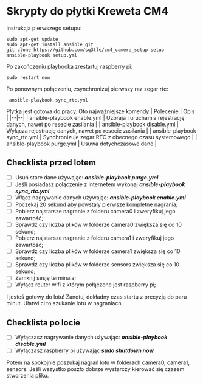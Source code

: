 # Skrypty do płytki Kreweta CM4

Instrukcja pierwszego setupu:

    sudo apt-get update
    sudo apt-get install ansible git
    git clone https://github.com/sq3tle/cm4_camera_setup setup
    ansible-playbook setup.yml
    
Po zakończeniu playbooka zrestartuj raspberry pi:

    sudo restart now
Po ponownym połączeniu, zsynchronizuj pierwszy raz zegar rtc:

     ansible-playbook sync_rtc.yml

Płytka jest gotowa do pracy. Oto najważniejsze komendy
| Polecenie | Opis |
|--|--|
| ansible-playbook enable.yml | Uzbraja i uruchamia rejestrację danych, nawet po resecie zasilania |
| ansible-playbook disable.yml | Wyłącza rejestrację danych, nawet po resecie zasilania  |
| ansible-playbook sync_rtc.yml | Synchronizuje zegar RTC z obecnego czasu systemowego   |
| ansible-playbook purge.yml | Usuwa dotychczasowe dane  |

## Checklista przed lotem

 - [ ] Usuń stare dane używając: ***ansible-playbook purge.yml***
 - [ ] Jeśli posiadasz połączenie z internetem wykonaj ***ansible-playbook sync_rtc.yml***
 - [ ] Włącz nagrywanie danych używając: ***ansible-playbook enable.yml***
 - [ ] Poczekaj 20 sekund aby powstały pierwsze kompletne nagrania;
 - [ ] Pobierz najstarsze nagranie z folderu camera0 i zweryfikuj jego zawartość;
 - [ ] Sprawdź czy liczba plików w folderze camera0 zwiększa się co 10 sekund;
 - [ ] Pobierz najstarsze nagranie z folderu camera1 i zweryfikuj jego zawartość;
 - [ ] Sprawdź czy liczba plików w folderze camera1 zwiększa się co 10 sekund;
 - [ ] Sprawdź czy liczba plików w folderze sensors zwiększa się co 10 sekund;
 - [ ] Zamknij sesję terminala;
 - [ ] Wyłącz router wifi z którym połączone jest raspberry pi;
 
 I jesteś gotowy do lotu! Zanotuj dokładny czas startu z precyzją do paru minut. Ułatwi ci to szukanie lotu w nagraniach.

## Checklista po locie
 - [ ] Wyłączasz nagrywanie danych używając: ***ansible-playbook disable.yml***
 - [ ] Wyłączasz raspberry pi używając ***sudo shutdown now***

Potem na spokojnie poszukaj nagrań lotu w folderach camera0, camera1, sensors. Jeśli wszystko poszło dobrze wystarczy kierować się czasem stworzenia pliku. 

